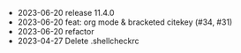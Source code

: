 - 2023-06-20	release 11.4.0
- 2023-06-20	feat: org mode & bracketed citekey (#34, #31)
- 2023-06-20	refactor
- 2023-04-27	Delete .shellcheckrc

